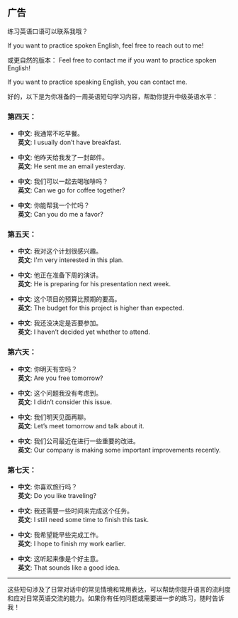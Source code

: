 ## 广告 
练习英语口语可以联系我哦？

If you want to practice spoken English, feel free to reach out to me!

或更自然的版本：
Feel free to contact me if you want to practice spoken English!

If you want to practice speaking English, you can contact me.

好的，以下是为你准备的一周英语短句学习内容，帮助你提升中级英语水平：

### 第四天：
- **中文**: 我通常不吃早餐。  
  **英文**: I usually don’t have breakfast.

- **中文**: 他昨天给我发了一封邮件。  
  **英文**: He sent me an email yesterday.

- **中文**: 我们可以一起去喝咖啡吗？  
  **英文**: Can we go for coffee together?

- **中文**: 你能帮我一个忙吗？  
  **英文**: Can you do me a favor?

### 第五天：
- **中文**: 我对这个计划很感兴趣。  
  **英文**: I'm very interested in this plan.

- **中文**: 他正在准备下周的演讲。  
  **英文**: He is preparing for his presentation next week.

- **中文**: 这个项目的预算比预期的要高。  
  **英文**: The budget for this project is higher than expected.

- **中文**: 我还没决定是否要参加。  
  **英文**: I haven’t decided yet whether to attend.

### 第六天：
- **中文**: 你明天有空吗？  
  **英文**: Are you free tomorrow?

- **中文**: 这个问题我没有考虑到。  
  **英文**: I didn’t consider this issue.

- **中文**: 我们明天见面再聊。  
  **英文**: Let’s meet tomorrow and talk about it.

- **中文**: 我们公司最近在进行一些重要的改进。  
  **英文**: Our company is making some important improvements recently.

### 第七天：
- **中文**: 你喜欢旅行吗？  
  **英文**: Do you like traveling?

- **中文**: 我还需要一些时间来完成这个任务。  
  **英文**: I still need some time to finish this task.

- **中文**: 我希望能早些完成工作。  
  **英文**: I hope to finish my work earlier.

- **中文**: 这听起来像是个好主意。  
  **英文**: That sounds like a good idea.

---

这些短句涉及了日常对话中的常见情境和常用表达，可以帮助你提升语言的流利度和应对日常英语交流的能力。如果你有任何问题或需要进一步的练习，随时告诉我！

